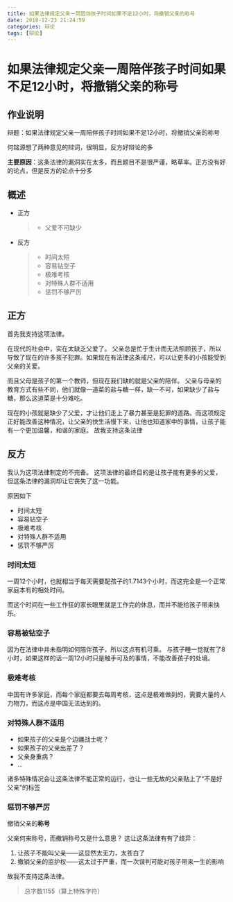 ```yaml
---
title: 如果法律规定父亲一周陪伴孩子时间如果不足12小时，将撤销父亲的称号
date: 2018-12-23 21:24:59
categories: 辩论
tags: [辩论]
---
```

# 如果法律规定父亲一周陪伴孩子时间如果不足12小时，将撤销父亲的称号

## 作业说明
辩题：如果法律规定父亲一周陪伴孩子时间如果不足12小时，将撤销父亲的称号

何铭源想了两种意见的辩词，很明显，反方好辩论的多

**主要原因**：这条法律的漏洞实在太多，而且题目不是很严谨，略草率。正方没有好的论点，但是反方的论点十分多

## 概述
- 正方

	>- 父爱不可缺少

- 反方

	> - 时间太短
	> - 容易钻空子
	> - 极难考核
	> - 对特殊人群不适用
	> - 惩罚不够严厉

## 正方

首先我支持这项法律。

在现代的社会中，实在太缺乏父爱了。
父亲总是忙于生计而无法照顾孩子，所以导致了现在的许多孩子犯罪。如果现在有法律这条戒尺，可以让更多的小孩能受到父亲的关爱。

而且父母是孩子的第一个教师，但现在我们缺的就是父亲的陪伴。
父亲与母亲的教育方式有些不同，他们就像一道菜的盐与糖一样，缺一不可，如果缺少了盐与糖，那么这道菜是十分难吃。

现在的小孩就是缺少了父爱，才让他们走上了暴力甚至是犯罪的道路。而这项规定正好能改善这种情况，让父亲的快生活慢下来，让他也知道家中的事情，让孩子能有一个更加温馨，和谐的家庭。
故我支持这条法律

## 反方

我认为这项法律制定的不完备。
这项法律的最终目的是让孩子能有更多的父爱，但这条法律的漏洞却让它丧失了这一功能。

原因如下

- 时间太短
- 容易钻空子
- 极难考核
- 对特殊人群不适用
- 惩罚不够严厉

### 时间太短

一周12个小时，也就相当于每天需要配孩子约1.7143个小时，而这完全是一个正常家庭本有的相处时间。

而这个时间在一些工作狂的家长眼里就是工作完的休息，而并不能给孩子带来快乐。

### 容易被钻空子

因为在法律中并未指明如何陪伴孩子，所以这点有机可乘。
与孩子睡一觉就有了8小时，如果这样的话一周12小时只是触手可及的事情，不能改善孩子的处境。

### 极难考核

中国有许多家庭，而每个家庭都要去每周考核，这点是极难做到的，需要大量的人力物力，而这点是中国无法达到的。

### 对特殊人群不适用

- 如果孩子的父亲是个边疆战士呢？
- 如果孩子的父亲出差了？
- 父亲身重病？
- ...

诸多特殊情况会让这条法律不能正常的运行，也让一些无故的父亲贴上了“不是好父亲”的标签

### 惩罚不够严厉

撤销父亲的**称号**

父亲何来称号，而撤销称号又是什么意思？
这让这条法律有有了歧异：

1. 让孩子不能叫父亲——这显然太无力，太苍白了
2. 撤销父亲的监护权——这太过于严重，而一次误判可能对孩子带来一生的影响

故我不支持这条法律。

>总字数1155（算上特殊字符）
